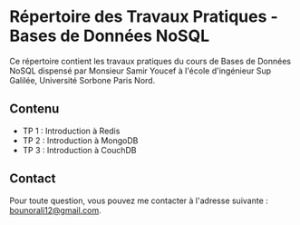 # Répertoire des Travaux Pratiques - Bases de Données NoSQL

Ce répertoire contient les travaux pratiques du cours de Bases de Données NoSQL dispensé par Monsieur Samir Youcef à l'école d'ingénieur Sup Galilée, Université Sorbone Paris Nord.

## Contenu

- TP 1 : Introduction à Redis
- TP 2 : Introduction à MongoDB
- TP 3 : Introduction à CouchDB

## Contact

Pour toute question, vous pouvez me contacter à l'adresse suivante : bounorali12@gmail.com.
